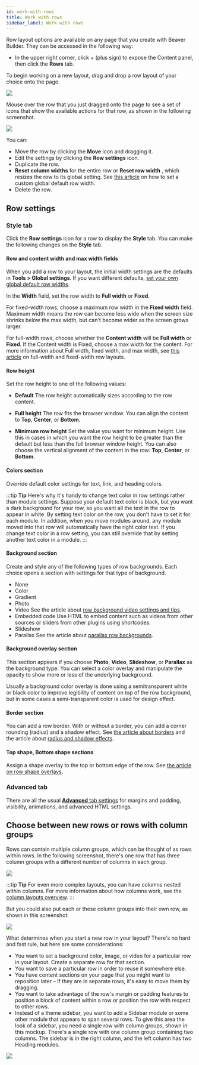 ```yaml
---
id: work-with-rows
title: Work with rows
sidebar_label: Work with rows
---
```


Row layout options are available on any page that you create with Beaver
Builder. They can be accessed in the following way:

- In the upper right corner, click \+ (plus sign) to expose the Content panel, then click the **Rows** tab.

To begin working on a new layout, drag and drop a row layout of your choice
onto the page.

![](/img/rows-columns-work-with-rows-1.gif)

Mouse over the row that you just dragged onto the page to see a set of icons
that show the available actions for that row, as shown in the following
screenshot.

![](/img/rows-columns-work-with-rows-2.png)

You can:

- Move the row by clicking the **Move** icon and dragging it.
- Edit the settings by clicking the **Row settings** icon.
- Duplicate the row.
- **Reset column widths** for the entire row or **Reset row width** , which resizes the row to its global setting.
  See [this article](/beaver-builder/layouts/rows/set-global-site-wide-default-row-widths.md) on how to set a custom global default row width.
- Delete the row.

## Row settings

### Style tab

Click the **Row settings** icon for a row to display the **Style** tab. You
can make the following changes on the **Style** tab.

#### Row and content width and max width fields

When you add a row to your layout, the initial width settings are the defaults
in **Tools > Global settings**. If you want different defaults, [set your own global default row widths](/beaver-builder/layouts/rows/set-global-site-wide-default-row-widths.md).

In the **Width** field, set the row width to **Full width** or **Fixed**.

For fixed-width rows, choose a maximum row width in the **Fixed width** field.
Maximum width means the row can become less wide when the screen size shrinks
below the max width, but can't become wider as the screen grows larger.

For full-width rows, choose whether the **Content width** will be **Full
width** or **Fixed**. If the Content width is Fixed, choose a max width for
the content. For more information about Full width, fixed width, and max
width, see [this article](/beaver-builder/layouts/rows/full-width-and-fixed-width.md) on full-width and fixed-width row layouts.

#### Row height

Set the row height to one of the following values:

- **Default**
  The row height automatically sizes according to the row content.

- **Full height**
  The row fits the browser window. You can align the content to **Top**,
  **Center**, or **Bottom**.

- **Minimum row height**
  Set the value you want for minimum height. Use this in cases in which you want
  the row height to be greater than the default but less than the full browser
  window height. You can also choose the vertical alignment of the content in
  the row: **Top**, **Center**, or **Bottom**.

#### Colors section

Override default color settings for text, link, and heading colors.

:::tip **Tip**
Here's why it's handy to change text color in row settings rather
than module settings. Suppose your default text color is black, but you want a
dark background for your row, so you want all the text in the row to appear in
white. By setting text color on the row, you don't have to set it for each
module. In addition, when you move modules around, any module moved into that
row will automatically have the right color text. If you change text color in
a row setting, you can still override that by setting another text color in a
module.
:::

#### Background section

Create and style any of the following types of row backgrounds. Each choice
opens a section with settings for that type of background.

- None
- Color
- Gradient
- Photo
- Video
  See the article about [row background video settings and tips](/beaver-builder/layouts/rows/row-effects/video-backgrounds-in-rows.md).
- Embedded code
  Use HTML to embed content such as videos from other sources or sliders from other plugins using shortcodes.
- Slideshow
- Parallax
  See the article about [parallax row backgrounds](/beaver-builder/layouts/rows/row-effects/parallax-row-backgrounds.md).

#### Background overlay section

This section appears if you choose **Photo**, **Video**, **Slideshow**, or
**Parallax** as the background type. You can select a color overlay and
manipulate the opacity to show more or less of the underlying background.

Usually a background color overlay is done using a semitransparent white or
black color to improve legibility of content on top of the row background, but
in some cases a semi-transparent color is used for design effect.

#### Border section

You can add a row border. With or without a border, you can add a corner
rounding (radius) and a shadow effect. See [the article about borders](basics/border.md) and the article about [radius and shadow effects](basics/border.md).

#### Top shape, Bottom shape sections

Assign a shape overlay to the top or bottom edge of the row. See [the article on row shape overlays](/beaver-builder/layouts/rows/row-effects/row-shape-overlays.md).

### Advanced tab

There are all the usual [**Advanced** tab settings](/beaver-builder/layouts/advanced-tab/index.md) for margins and padding, visibility, animations, and advanced HTML settings.

## Choose between new rows or rows with column groups

Rows can contain multiple column groups, which can be thought of as rows within rows. In the following screenshot, there's one row that has three column groups with a different number of columns in each group.

![](/img/rows-columns-work-with-rows-3.png)

:::tip **Tip**
For even more complex layouts, you can have columns nested within columns. For more information about how columns work, see the [column layouts overview](/beaver-builder/layouts/columns/column-layouts-overview.md).
:::

But you could also put each or these column groups into their own row, as shown in this screenshot:

![](/img/rows-columns-work-with-rows-4.png)

What determines when you start a new row in your layout? There's no hard and
fast rule, but here are some considerations:

- You want to set a background color, image, or video for a particular row in your layout. Create a separate row for that section.
- You want to save a particular row in order to reuse it somewhere else.
- You have content sections on your page that you might want to reposition later – if they are in separate rows, it's easy to move them by dragging.
- You want to take advantage of the row's margin or padding features to position a block of content within a row or position the row with respect to other rows.
- Instead of a theme sidebar, you want to add a Sidebar module or some other module that appears to span several rows. To give this area the look of a sidebar, you need a single row with column groups, shown in this mockup. There's a single row with one column group containing two columns. The sidebar is in the right column, and the left column has two Heading modules.

![](/img/rows-columns-work-with-rows-5.jpg)
